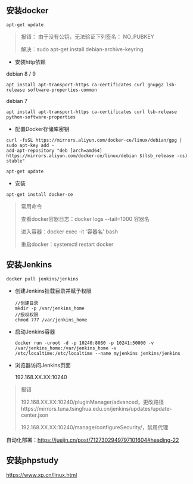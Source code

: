 ## 安装docker

```
apt-get update
```

> 报错： 由于没有公钥，无法验证下列签名： NO_PUBKEY 
>
> 解决：sudo apt-get install debian-archive-keyring 

- 安装http依赖

debian 8 / 9

```
apt install apt-transport-https ca-certificates curl gnupg2 lsb-release software-properties-common
```

debian 7

```shell
apt install apt-transport-https ca-certificates curl lsb-release python-software-properties
```

- 配置Docker存储库密钥

```
curl -fsSL https://mirrors.aliyun.com/docker-ce/linux/debian/gpg | sudo apt-key add -
add-apt-repository "deb [arch=amd64] https://mirrors.aliyun.com/docker-ce/linux/debian $(lsb_release -cs) stable"
```

```
apt-get update
```

- 安装

```
apt-get install docker-ce
```

> 常用命令
>
> 查看docker容器日志：docker logs --tail=1000 容器名
>
> 进入容器：docker exec -it '容器名' bash
>
> 重启docker：systemctl restart docker

## 安装Jenkins

```
docker pull jenkins/jenkins
```

- 创建Jenkins挂载目录并赋予权限

  ```
  //创建目录
  mkdir -p /var/jenkins_home
  //授权权限
  chmod 777 /var/jenkins_home
  ```

- 启动Jenkins容器

  ```
  docker run -uroot -d -p 10240:8080 -p 10241:50000 -v /var/jenkins_home:/var/jenkins_home -v /etc/localtime:/etc/localtime --name myjenkins jenkins/jenkins
  ```

- 浏览器访问Jenkins页面

  192.168.XX.XX:10240

> 报错
>
> 192.168.XX.XX:10240/pluginManager/advanced，更改路径https://mirrors.tuna.tsinghua.edu.cn/jenkins/updates/update-center.json
>
> 192.168.XX.XX:10240/manage/configureSecurity/，禁用代理

自动化部署：https://juejin.cn/post/7127302949797101604#heading-22

## 安装phpstudy

https://www.xp.cn/linux.html